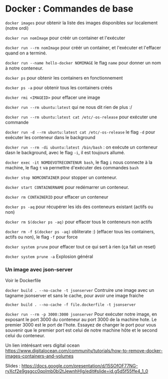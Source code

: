 # Docker : Commandes de base

`docker images` pour obtenir la liste des images disponibles sur localement (notre ordi)

`docker run nomImage` pour créér un container et l'exécuter

`docker run --rm nomImage` pour créér un container, et l'exécuter et l'effacer quand on a terminé.

`docker run --name hello-docker NOMIMAGE` le flag `name` pour donner un nom à notre conteneur.

`docker ps` pour obtenir les containers en fonctionnement

`docker ps -a` pour obtenir tous les containers créés

`docker rmi <IMAGEID>` pour effacer une image

`docker run --rm ubuntu:latest` qui ne nous dit rien de plus :/

`docker run --rm ubuntu:latest cat /etc/-os-release` pour exécuter une commande

`docker run -d --rm ubuntu:latest cat /etc/-os-release` le flag `-d` pour exécuter les conteneur dans le background

`docker run --rm -di ubuntu:latest /bin/bash` : on exécute un conteneur dasn le background, avec le flag `-i`, il est toujours allumé.

`docker exec -it NOMDEVOTRECONTENUR bash`, le flag `i` nous connecte à la machine, le flag `t` va permettre d'exécuter des commandes `bash`

`docker stop NOMCONTAINER` pour stopper un conteneur.

`docker start CONTAINERNAME` pour redémarrer un conteneur.

`docker rm CONTAINERID` pour effacer un conteneur

`docker ps -aq` pour récupérer les ids des conteneurs existant (actifs ou non)

`docker rm $(docker ps -aq)` pour effacer tous le conteneurs non actifs

`docker rm -f $(docker ps -aq)` obliterate :) (effacer tous les containers, actifs ou non), le flag `-f` pour force

`docker system prune` pour effacer tout ce qui sert à rien (ça fait un reset)

`docker system prune -a` Explosion général

### Un image avec json-server

Voir le Dockerfile

`docker build . --no-cache -t jsonserver` Contruire une image avec un tagname jsonserver et sans le cache, pour avoir une image fraiche

`docker build . --no-cache -f file.dockerfile -t jsonserver`

`docker run --rm -p 3000:3000 jsonserver` Pour exécuter notre image, en exposant le port 3000 du conteneur au port 3000 de la machine hote. Le premier 3000 est le port de l'hote. Essayez de changer le port pour vous souvenir que le premier port est celui de notre machine hôte et le second celui du conteneur.

Un lien intérésant vers digital ocean <https://www.digitalocean.com/community/tutorials/how-to-remove-docker-images-containers-and-volumes>

Slides :
<https://docs.google.com/presentation/d/15SOfOF77NG-ryXcf2e9gsgcc0qoImb0bl2tJewnhHlg/edit#slide=id.g5d5f55ffe4_1_0>
